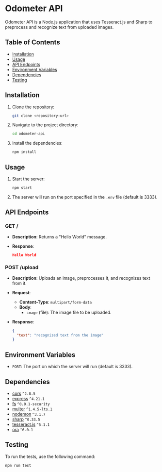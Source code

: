 # Odometer API

Odometer API is a Node.js application that uses Tesseract.js and Sharp to preprocess and recognize text from uploaded images.

## Table of Contents

- [Installation](#installation)
- [Usage](#usage)
- [API Endpoints](#api-endpoints)
- [Environment Variables](#environment-variables)
- [Dependencies](#dependencies)
- [Testing](#testing)

## Installation

1. Clone the repository:

    ```sh
    git clone <repository-url>
    ```

2. Navigate to the project directory:

    ```sh
    cd odometer-api
    ```

3. Install the dependencies:

    ```sh
    npm install
    ```

## Usage

1. Start the server:

    ```sh
    npm start
    ```

2. The server will run on the port specified in the `.env` file (default is 3333).

## API Endpoints

### GET /

- **Description**: Returns a "Hello World" message.
- **Response**:

    ```json
    Hello World
    ```

### POST /upload

- **Description**: Uploads an image, preprocesses it, and recognizes text from it.
- **Request**:
  - **Content-Type**: `multipart/form-data`
  - **Body**:
    - `image` (file): The image file to be uploaded.
- **Response**:

    ```json
    {
      "text": "recognized text from the image"
    }
    ```

## Environment Variables

- `PORT`: The port on which the server will run (default is 3333).

## Dependencies

- [cors](https://www.npmjs.com/package/cors) `^2.8.5`
- [express](https://www.npmjs.com/package/express) `^4.21.1`
- [fs](https://www.npmjs.com/package/fs) `^0.0.1-security`
- [multer](https://www.npmjs.com/package/multer) `^1.4.5-lts.1`
- [nodemon](https://www.npmjs.com/package/nodemon) `^3.1.7`
- [sharp](https://www.npmjs.com/package/sharp) `^0.33.5`
- [tesseract.js](https://www.npmjs.com/package/tesseract.js) `^5.1.1`
- [ora](https://www.npmjs.com/package/ora) `^6.0.1`

## Testing

To run the tests, use the following command:

```sh
npm run test
```
